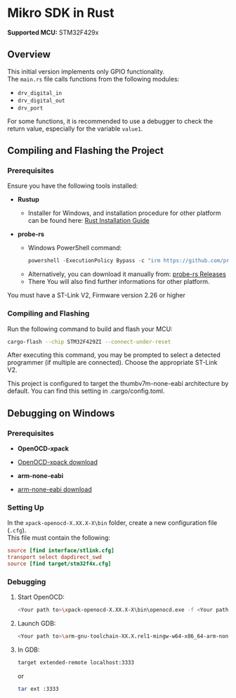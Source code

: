 # Mikro SDK in Rust

**Supported MCU:** STM32F429x  

## Overview  
This initial version implements only GPIO functionality.  
The `main.rs` file calls functions from the following modules:  

- `drv_digital_in`  
- `drv_digital_out`  
- `drv_port`  

For some functions, it is recommended to use a debugger to check the return value, especially for the variable `value1`.  

## Compiling and Flashing the Project  

### Prerequisites  
Ensure you have the following tools installed:  

- **Rustup**  
  - Installer for Windows, and installation procedure for other platform can be found here: [Rust Installation Guide](https://www.rust-lang.org/tools/install)  

- **probe-rs**  
  - Windows PowerShell command:  
    ```powershell
    powershell -ExecutionPolicy Bypass -c "irm https://github.com/probe-rs/probe-rs/releases/download/v0.27.0/probe-rs-tools-installer.ps1 | iex"
    ```
  - Alternatively, you can download it manually from: [probe-rs Releases](https://github.com/probe-rs/probe-rs/releases)
  - There You will also find further informations for other platform.

You must have a ST-Link V2, Firmware version 2.26 or higher

### Compiling and Flashing  

Run the following command to build and flash your MCU:  

```sh
cargo-flash --chip STM32F429ZI --connect-under-reset
```

After executing this command, you may be prompted to select a detected programmer (if multiple are connected). Choose the appropriate ST-Link V2.

This project is configured to target the thumbv7m-none-eabi architecture by default. You can find this setting in .cargo/config.toml.

## Debugging on Windows

### Prerequisites

- **OpenOCD-xpack**
 - [OpenOCD-xpack download](https://sourceforge.net/projects/openocd-xpack/)

- **arm-none-eabi**
 - [arm-none-eabi download](https://developer.arm.com/downloads/-/arm-gnu-toolchain-downloads)

### Setting Up  

In the `xpack-openocd-X.XX.X-X\bin` folder, create a new configuration file (`.cfg`).  
This file must contain the following:  

```cfg
source [find interface/stlink.cfg]
transport select dapdirect_swd
source [find target/stm32f4x.cfg]
```

### Debugging  

1. Start OpenOCD:  
   ```sh
   <Your path to>\xpack-openocd-X.XX.X-X\bin\openocd.exe -f <Your path to>\xpack-openocd-X.XX.X-X\bin\<Your config name>.cfg
   ```
   
2. Launch GDB:  
   ```sh
   <Your path to>\arm-gnu-toolchain-XX.X.rel1-mingw-w64-x86_64-arm-none-eabi\bin\arm-none-eabi-gdb.exe <Your path to>\<project root folder>\target\thumbv7m-none-eabi\debug\mikrosdk
   ```
3. In GDB:
    ```sh
    target extended-remote localhost:3333
    ```
    or
    ```sh
    tar ext :3333
    ```
